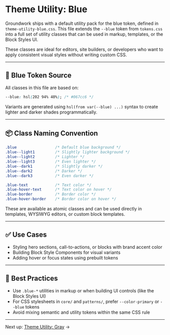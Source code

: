 # Theme Utility: Blue

Groundwork ships with a default utility pack for the blue token, defined in `theme-utility-blue.css`. This file extends the `--blue` token from `tokens.css` into a full set of utility classes that can be used in markup, templates, or the Block Styles UI.

These classes are ideal for editors, site builders, or developers who want to apply consistent visual styles without writing custom CSS.

---

## 🎨 Blue Token Source

All classes in this file are based on:

```css
--blue: hsl(202 94% 40%); /* #067cc6 */
```

Variants are generated using `hsl(from var(--blue) ...)` syntax to create lighter and darker shades programmatically.

---

## 📦 Class Naming Convention

```css
.blue                 /* Default blue background */
.blue--light1         /* Slightly lighter background */
.blue--light2         /* Lighter */
.blue--light3         /* Even lighter */
.blue--dark1          /* Slightly darker */
.blue--dark2          /* Darker */
.blue--dark3          /* Even darker */

.blue-text            /* Text color */
.blue-hover-text      /* Text color on hover */
.blue-border          /* Border color */
.blue-hover-border    /* Border color on hover */
```

These are available as atomic classes and can be used directly in templates, WYSIWYG editors, or custom block templates.

---

## ✅ Use Cases

* Styling hero sections, call-to-actions, or blocks with brand accent color
* Building Block Style Components for visual variants
* Adding hover or focus states using prebuilt tokens

---

## 📐 Best Practices

* Use `.blue-*` utilities in markup or when building UI controls (like the Block Styles UI)
* For CSS stylesheets in `core/` and `patterns/`, prefer `--color-primary` or `--blue` tokens
* Avoid mixing semantic and utility tokens within the same CSS rule

---

Next up: [Theme Utility: Gray](theme-utility-gray.md) →
